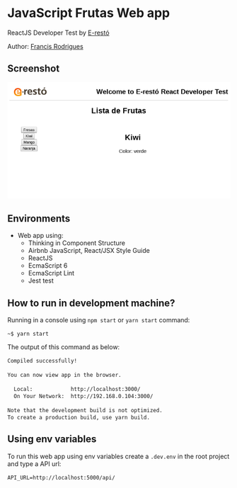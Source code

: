 # JavaScript Frutas Web app #

ReactJS Developer Test by [E-restó][1]

Author: [Francis Rodrigues][2]


## Screenshot ##

![E-restó screenshot](./e-resto-screenshot.png)


## Environments ##

* Web app using:
  - Thinking in Component Structure
  - Airbnb JavaScript, React/JSX Style Guide
  - ReactJS
  - EcmaScript 6
  - EcmaScript Lint
  - Jest test


## How to run in development machine? ##

Running in a console using `npm start` or `yarn start` command:

```
~$ yarn start
```
The output of this command as below:

```
Compiled successfully!

You can now view app in the browser.

  Local:            http://localhost:3000/
  On Your Network:  http://192.168.0.104:3000/

Note that the development build is not optimized.
To create a production build, use yarn build.
```

## Using env variables ##

To run this web app using env variables create a `.dev.env` in the root project and type a API url:

```
API_URL=http://localhost:5000/api/
```

  [1]: https://e-resto.com/
  [2]: https://github.com/francisrod01/

